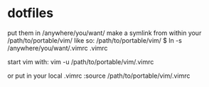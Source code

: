 # dotfiles

put them in /anywhere/you/want/
make a symlink from within your /path/to/portable/vim/ like so:
/path/to/portable/vim/ $ ln -s /anywhere/you/want/.vimrc .vimrc

start vim with: vim -u /path/to/portable/vim/.vimrc

or put in your local .vimrc
:source /path/to/portable/vim/.vimrc
